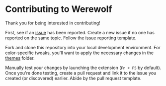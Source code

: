 # Contributing to Werewolf

Thank you for being interested in contributing!

First, see if an [issue](https://github.com/yaaooo/werewolf-vscode-theme/issues) has been reported. Create a new issue if no one has reported on the same topic. Follow the issue reporting template.

Fork and clone this repository into your local development environment. For color-specific tweaks, you'll want to apply the necessary changes in the [themes](https://github.com/yaaooo/werewolf-vscode-theme/tree/master/themes) folder.

Manually test your changes by launching the extension (`Fn + F5` by default). Once you're done testing, create a pull request and link it to the issue you created (or discovered) earlier. Abide by the pull request template.